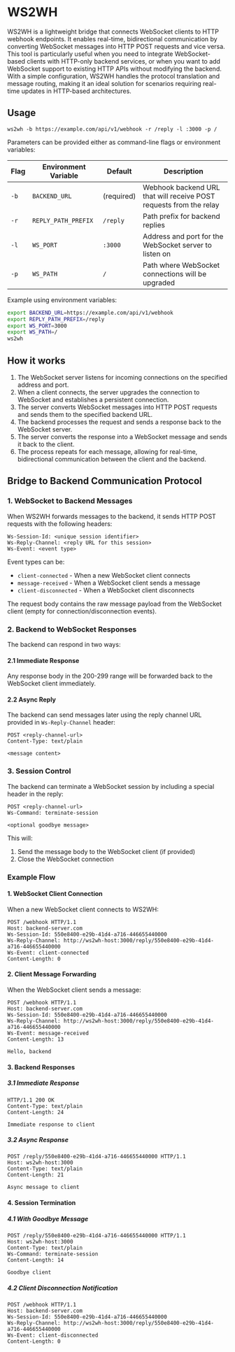 # WS2WH

WS2WH is a lightweight bridge that connects WebSocket clients to HTTP webhook endpoints. It enables real-time, bidirectional communication by converting WebSocket messages into HTTP POST requests and vice versa. This tool is particularly useful when you need to integrate WebSocket-based clients with HTTP-only backend services, or when you want to add WebSocket support to existing HTTP APIs without modifying the backend. With a simple configuration, WS2WH handles the protocol translation and message routing, making it an ideal solution for scenarios requiring real-time updates in HTTP-based architectures.

## Usage

```
ws2wh -b https://example.com/api/v1/webhook -r /reply -l :3000 -p /
```

Parameters can be provided either as command-line flags or environment variables:

| Flag | Environment Variable | Default | Description |
|-|-|-|-|
| `-b` | `BACKEND_URL` | (required) | Webhook backend URL that will receive POST requests from the relay |
| `-r` | `REPLY_PATH_PREFIX` | `/reply` | Path prefix for backend replies |
| `-l` | `WS_PORT` | `:3000` | Address and port for the WebSocket server to listen on |
| `-p` | `WS_PATH` | `/` | Path where WebSocket connections will be upgraded |

Example using environment variables:

```bash
export BACKEND_URL=https://example.com/api/v1/webhook
export REPLY_PATH_PREFIX=/reply
export WS_PORT=3000
export WS_PATH=/
ws2wh
```

## How it works

1. The WebSocket server listens for incoming connections on the specified address and port.
2. When a client connects, the server upgrades the connection to WebSocket and establishes a persistent connection.
3. The server converts WebSocket messages into HTTP POST requests and sends them to the specified backend URL.
4. The backend processes the request and sends a response back to the WebSocket server.
5. The server converts the response into a WebSocket message and sends it back to the client.
6. The process repeats for each message, allowing for real-time, bidirectional communication between the client and the backend.

## Bridge to Backend Communication Protocol

### 1. WebSocket to Backend Messages

When WS2WH forwards messages to the backend, it sends HTTP POST requests with the following headers:

```
Ws-Session-Id: <unique session identifier>
Ws-Reply-Channel: <reply URL for this session>
Ws-Event: <event type>
```

Event types can be:
- `client-connected` - When a new WebSocket client connects
- `message-received` - When a WebSocket client sends a message
- `client-disconnected` - When a WebSocket client disconnects

The request body contains the raw message payload from the WebSocket client (empty for connection/disconnection events).

### 2. Backend to WebSocket Responses

The backend can respond in two ways:

#### 2.1 Immediate Response
Any response body in the 200-299 range will be forwarded back to the WebSocket client immediately.

#### 2.2 Async Reply
The backend can send messages later using the reply channel URL provided in `Ws-Reply-Channel` header:

```
POST <reply-channel-url>
Content-Type: text/plain

<message content>
```

### 3. Session Control

The backend can terminate a WebSocket session by including a special header in the reply:

```
POST <reply-channel-url>
Ws-Command: terminate-session

<optional goodbye message>
```

This will:
1. Send the message body to the WebSocket client (if provided)
2. Close the WebSocket connection

### Example Flow

#### 1. WebSocket Client Connection
When a new WebSocket client connects to WS2WH:

```http
POST /webhook HTTP/1.1
Host: backend-server.com
Ws-Session-Id: 550e8400-e29b-41d4-a716-446655440000
Ws-Reply-Channel: http://ws2wh-host:3000/reply/550e8400-e29b-41d4-a716-446655440000
Ws-Event: client-connected
Content-Length: 0

```

#### 2. Client Message Forwarding
When the WebSocket client sends a message:

```http
POST /webhook HTTP/1.1
Host: backend-server.com
Ws-Session-Id: 550e8400-e29b-41d4-a716-446655440000
Ws-Reply-Channel: http://ws2wh-host:3000/reply/550e8400-e29b-41d4-a716-446655440000
Ws-Event: message-received
Content-Length: 13

Hello, backend
```

#### 3. Backend Responses

##### 3.1 Immediate Response
```http
HTTP/1.1 200 OK
Content-Type: text/plain
Content-Length: 24

Immediate response to client
```

##### 3.2 Async Response
```http
POST /reply/550e8400-e29b-41d4-a716-446655440000 HTTP/1.1
Host: ws2wh-host:3000
Content-Type: text/plain
Content-Length: 21

Async message to client
```

#### 4. Session Termination

##### 4.1 With Goodbye Message
```http
POST /reply/550e8400-e29b-41d4-a716-446655440000 HTTP/1.1
Host: ws2wh-host:3000
Content-Type: text/plain
Ws-Command: terminate-session
Content-Length: 14

Goodbye client
```

##### 4.2 Client Disconnection Notification
```http
POST /webhook HTTP/1.1
Host: backend-server.com
Ws-Session-Id: 550e8400-e29b-41d4-a716-446655440000
Ws-Reply-Channel: http://ws2wh-host:3000/reply/550e8400-e29b-41d4-a716-446655440000
Ws-Event: client-disconnected
Content-Length: 0

```
